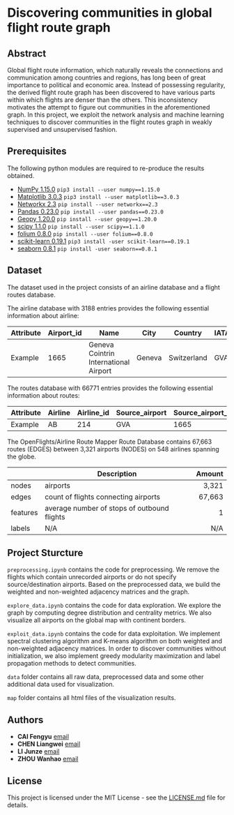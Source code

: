 # Discovering communities in global flight route graph

## Abstract
Global flight route information, which naturally reveals the connections and communication among countries and regions, has long been of great importance to political and economic area. 
Instead of possessing regularity, the derived flight route graph has been discovered to have various parts within which flights are denser than the others. 
This inconsistency motivates the attempt to figure out communities in the aforementioned graph.
In this project, we exploit the network analysis and machine learning techniques to discover communities in the flight routes graph in weakly supervised and unsupervised fashion.

## Prerequisites
The following python modules are required to re-produce the results obtained.

* [NumPy 1.15.0](http://www.numpy.org) `pip3 install --user numpy==1.15.0`
* [Matplotlib 3.0.3](https://matplotlib.org) `pip3 install --user matplotlib==3.0.3`
* [Networkx 2.3](https://networkx.github.io)    `pip install --user networkx==2.3`
* [Pandas 0.23.0](https://pandas.pydata.org)    `pip install --user pandas==0.23.0`
* [Geopy 1.20.0](https://geopy.readthedocs.io/en/stable/) `pip install --user geopy==1.20.0`
* [scipy 1.1.0](https://www.scipy.org/) `pip install --user scipy==1.1.0`
* [folium 0.8.0](https://python-visualization.github.io/folium/) `pip install --user folium==0.8.0`
* [scikit-learn 0.19.1](https://scikit-learn.org/) `pip3 install -user scikit-learn==0.19.1`
* [seaborn 0.8.1](https://seaborn.pydata.org/) `pip install -user seaborn==0.8.1`

## Dataset
The dataset used in the project consists of an airline database and a flight routes database.

The airline database with 3188 entries provides the following essential information about airline:

|Attribute| Airport_id | Name | City | Country | IATA | ICAO | Latitude | Longitude | Timezone | Tzdatabase |
|---------| ---------- | ---- | ---- | ------- | ---- | ---- | -------- | --------- | -------- | ---------- |
|Example  | 1665       | Geneva Cointrin International Airport | Geneva | Switzerland | GVA	| LSGG | 46.238098 | 6.10895 | 1 | Europe/Paris |

The routes database with 66771 entries provides the following essential information about routes:

| Attribute | Airline | Airline_id | Source_airport | Source_airport_id | Destination_airport | Destination_airport_id | Stops | Equipment |
| --------- | ------- | ---------- | -------------- | ----------------- | ------------------- | ---------------------- | ----- | --------- |
| Example   | AB      | 214        | GVA            | 1665              | MAD                 | 1229                   | 0     | 320 319   |

The OpenFlights/Airline Route Mapper Route Database contains 67,663 routes (EDGES) between 3,321 airports (NODES) on 548 airlines spanning the globe.

|          | Description                                 | Amount |
| -------- | ------------------------------------------- | -----: |
| nodes    | airports                                    |  3,321 |
| edges    | count of flights connecting airports        | 67,663 |
| features | average number of stops of outbound flights |      1 |
| labels   | N/A                                         |    N/A |

## Project Sturcture

`preprocessing.ipynb` contains the code for preprocessing. We remove the flights which contain unrecorded airports or do not specify source/destination airports. Based on the preprocessed data, we build the weighted and non-weighted adjacency matrices and the graph.

`explore_data.ipynb` contains the code for data exploration.  We explore the graph by computing degree distribution and centrality metrics. We also visualize all airports on the global map with continent borders. 

`exploit_data.ipynb` contains the code for data exploitation. We implement spectral clustering algorithm and K-means algorithm on both weighted and non-weighted adjacency matrices. In order to discover communities without initialization, we also implement greedy modularity maximization and label propagation methods to detect communities.

`data` folder contains all raw data, preprocessed data and some other additional data used for visualization.

`map` folder contains all html files of the visualization results.

## Authors
* **CAI Fengyu** [email](mailto:fengyu.cai@epfl.ch)
* **CHEN Liangwei** [email](mailto:liangwei.chen@epfl.ch)
* **LI Junze** [email](mailto:junze.li@epfl.ch)
* **ZHOU Wanhao** [email](mailto:wanhao.zhou@epfl.ch)

## License

This project is licensed under the MIT License - see the [LICENSE.md](LICENSE.md) file for details.

